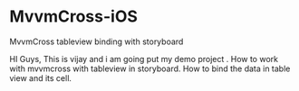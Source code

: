 # MvvmCross-iOS
MvvmCross tableview binding with storyboard

HI Guys,
This is vijay and i am going put my demo project .
How to work with mvvmcross with tableview in storyboard.
How to bind the data in table view and its cell.
